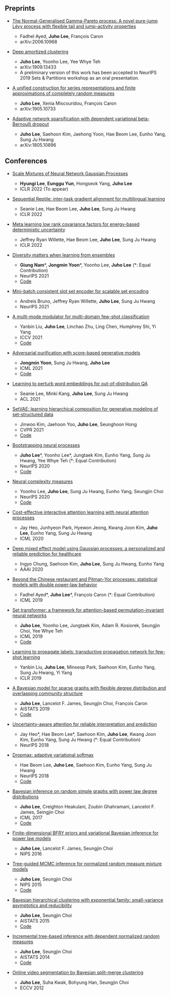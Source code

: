 ## Preprints

- [The Normal-Generalised Gamma-Pareto process: A novel pure-jump Lévy process with flexible tail and jump-activity properties](https://arxiv.org/abs/2006.10968)
  - Fadhel Ayed, **Juho Lee**, François Caron
  - arXiv:2006.10968

- [Deep amortized clustering](https://arxiv.org/abs/1909.13433)
  - **Juho Lee**, Yoonho Lee, Yee Whye Teh
  - arXiv:1909.13433
  - A preliminary version of this work has been accepted to NeurIPS 2019 Sets & Partitions workshop as an oral presentation.

- [A unified construction for series representations and finite approximations of completely random measures](https://arxiv.org/abs/1905.10733)
  - **Juho Lee**, Xenia Miscouridou, François Caron
  - arXiv:1905.10733

- [Adaptive network sparsification with dependent variational beta-Bernoulli dropout](https://arxiv.org/abs/1805.10896v3)
  - **Juho Lee**, Saehoon Kim, Jaehong Yoon, Hae Beom Lee, Eunho Yang, Sung Ju Hwang
  - arXiv:1805.10896


## Conferences

- [Scale Mixtures of Neural Network Gaussian Processes](https://arxiv.org/abs/2107.01408)
  - **Hyungi Lee**, **Eunggu Yun**, Hongseok Yang, **Juho Lee**
  - ICLR 2022 (To appear)

- [Sequential Reptile: inter-task gradient alignment for multilingual learning](https://arxiv.org/abs/2110.0260)
  - Seanie Lee, Hae Beom Lee, **Juho Lee**, Sung Ju Hwang
  - ICLR 2022

- [Meta learning low rank covariance factors for energy-based deterministic uncertainty](https://arxiv.org/abs/2110.0638)
  - Jeffrey Ryan Willette, Hae Beom Lee, **Juho Lee**, Sung Ju Hwang
  - ICLR 2022

- [Diversity matters when learning from ensembles](https://arxiv.org/abs/2110.14149)
  - **Giung Nam**\*, **Jongmin Yoon**\*, Yoonho Lee, **Juho Lee** (*: Equal Contribution)
  - NeurIPS 2021
  - [Code](https://github.com/cs-giung/giung2/tree/main/projects/Diversity-Matters)

- [Mini-batch consistent slot set encoder for scalable set encoding](https://arxiv.org/abs/2103.0161)
  - Andreis Bruno, Jeffrey Ryan Willette, **Juho Lee**, Sung Ju Hwang
  - NeurIPS 2021

- [A multi-mode modulator for multi-domain few-shot classification](https://openaccess.thecvf.com/content/ICCV2021/html/Liu_A_Multi-Mode_Modulator_for_Multi-Domain_Few-Shot_Classification_ICCV_2021_paper.html)
  - Yanbin Liu, **Juho Lee**, Linchao Zhu, Ling Chen, Humphrey Shi, Yi Yang
  - ICCV 2021
  - [Code](https://github.com/csyanbin/tri-M-ICCV)

- [Adversarial purification with score-based generative models](https://arxiv.org/abs/2106.06041)
  - **Jongmin Yoon**, Sung Ju Hwang, **Juho Lee**
  - ICML 2021
  - [Code](https://github.com/jmyoon1/adp)

- [Learning to perturb word embeddings for out-of-distribution QA](https://arxiv.org/abs/2105.0269)
  - Seanie Lee, Minki Kang, **Juho Lee**, Sung Ju Hwang
  - ACL 2021

- [SetVAE: learning hierarchical composition for generative modeling of set-structured data](https://arxiv.org/abs/2103.15619)
  - Jinwoo Kim, Jaehoon Yoo, **Juho Lee**, Seunghoon Hong
  - CVPR 2021
  - [Code](https://github.com/jw9730/setvae)

- [Bootstrapping neural processes](https://arxiv.org/abs/2008.02956)
  - **Juho Lee**\*, Yoonho Lee\*, Jungtaek Kim, Eunho Yang, Sung Ju Hwang, Yee Whye Teh (*: Equal Contribution)
  - NeurIPS 2020
  - [Code](https://github.com/juho-lee/bnp)

- [Neural complexity measures](https://arxiv.org/abs/2008.02953)
  - Yoonho Lee, **Juho Lee**, Sung Ju Hwang, Eunho Yang, Seungjin Choi
  - NeurIPS 2020
  - [Code](https://github.com/yoonholee/neural-complexity)

- [Cost-effective interactive attention learning with neural attention processes](https://arxiv.org/abs/2006.0541)
  - Jay Heo, Junhyeon Park, Hyewon Jeong, Kwang Joon Kim, **Juho Lee**, Eunho Yang, Sung Ju Hwang
  - ICML 2020

- [Deep mixed effect model using Gaussian processes: a personalized and reliable prediction for healthcare](https://arxiv.org/abs/1806.0155)
  - Ingyo Chung, Saehoon Kim, **Juho Lee**, Sung Ju Hwang, Eunho Yang
  - AAAI 2020

- [Beyond the Chinese restaurant and Pitman-Yor processes: statistical models with double power-law behavior](https://arxiv.org/abs/1902.0471)
  - Fadhel Ayed\*, **Juho Lee**\*, François Caron (*: Equal Contribution)
  - ICML 2019

- [Set transformer: a framework for attention-based permutation-invariant neural networks](https://arxiv.org/abs/1810.00825v3)
  - **Juho Lee**, Yoonho Lee, Jungtaek Kim, Adam R. Kosiorek, Seungjin Choi, Yee Whye Teh
  - ICML 2019
  - [Code](https://github.com/juho-lee/set_transformer)

- [Learning to propagate labels: transductive propagation network for few-shot learning](https://arxiv.org/abs/1805.1000)
  - Yanbin Liu, **Juho Lee**, Minseop Park, Saehoon Kim, Eunho Yang, Sung Ju Hwang, Yi Yang
  - ICLR 2019

- [A Bayesian model for sparse graphs with flexible degree distribution and overlapping community structure](https://arxiv.org/abs/1810.01778)
  - **Juho Lee**, Lancelot F. James, Seungjin Choi, François Caron
  - AISTATS 2019
  - [Code](https://github.com/OxCSML-BayesNP/BNRG)

- [Uncertainty-aware attention for reliable interpretation and prediction](https://arxiv.org/abs/1805.0965)
  - Jay Heo*, Hae Beom Lee*, Saehoon Kim, **Juho Lee**, Kwang Joon Kim, Eunho Yang, Sung Ju Hwang (*: Equal Contribution)
  - NeurIPS 2018

- [Dropmax: adaptive variational softmax](https://arxiv.org/abs/1712.07834)
  - Hae Beom Lee, **Juho Lee**, Saehoon Kim, Eunho Yang, Sung Ju Hwang
  - NeurIPS 2018
  - [Code](https://github.com/haebeom-lee/dropmax)

- [Bayesian inference on random simple graphs with power law degree distributions](http://proceedings.mlr.press/v70/lee17a.html)
  - **Juho Lee**, Creighton Heakulani, Zoubin Ghahramani, Lancelot F. James, Seingjin Choi
  - ICML 2017
  - [Code](https://github.com/juho-lee/powerlawgraph)

- [Finite-dimensional BFRY priors and variational Bayesian inference for power law models](https://papers.nips.cc/paper/6348-finite-dimensional-bfry-priors-and-variational-bayesian-inference-for-power-law-model)
  - **Juho Lee**, Lancelot F. James, Seungjin Choi
  - NIPS 2016

- [Tree-guided MCMC inference for normalized random measure mixture models](https://papers.nips.cc/paper/5800-tree-guided-mcmc-inference-for-normalized-random-measure-mixture-models)
  - **Juho Lee**, Seungjin Choi
  - NIPS 2015
  - [Code](https://github.com/juho-lee/nrmm.cpp)

- [Bayesian hierarchical clustering with exponential family: small-variance asymptotics and reducibility](http://proceedings.mlr.press/v38/lee15c.htm)
  - **Juho Lee**, Seungjin Choi
  - AISTATS 2015
  - [Code](ttp://proceedings.mlr.press/v38/lee15c.html)

- [Incremental tree-based inference with dependent normalized random measures](http://proceedings.mlr.press/v33/lee14.htm)
  - **Juho Lee**, Seungjin Choi
  - AISTATS 2014
  - [Code](ttp://proceedings.mlr.press/v33/lee14.html)

- [Online video segmentation by Bayesian split-merge clustering](https://link.springer.com/chapter/10.1007/978-3-642-33765-9_6)
  - **Juho Lee**, Suha Kwak, Bohyung Han, Seungjin Choi
  - ECCV 2012
